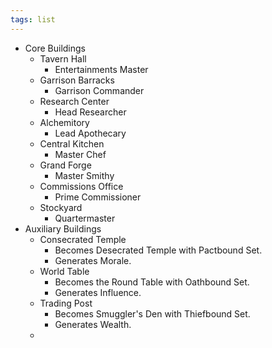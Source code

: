 ```yaml
---
tags: list
---
```

- Core Buildings
	- Tavern Hall
		- Entertainments Master
	- Garrison Barracks
		- Garrison Commander
	- Research Center 
		- Head Researcher
	- Alchemitory
		- Lead Apothecary
	- Central Kitchen
		- Master Chef
	- Grand Forge 
		- Master Smithy
	- Commissions Office
		- Prime Commissioner
	- Stockyard 
		- Quartermaster
- Auxiliary Buildings
	- Consecrated Temple
		- Becomes Desecrated Temple with Pactbound Set.
		- Generates Morale.
	- World Table
		- Becomes the Round Table with Oathbound Set.
		- Generates Influence.
	- Trading Post 
		- Becomes Smuggler's Den with Thiefbound Set.
		- Generates Wealth.
	- 